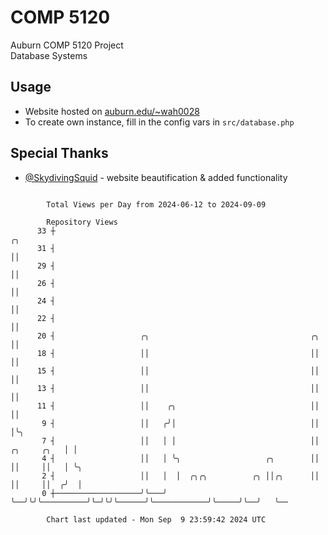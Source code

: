 # COMP 5120
Auburn COMP 5120 Project  
Database Systems

## Usage
- Website hosted on [auburn.edu/~wah0028](https://webhome.auburn.edu/~wah0028/)
- To create own instance, fill in the config vars in `src/database.php`

## Special Thanks
- [@SkydivingSquid](https://github.com/SkydivingSquid) - website beautification & added functionality

```

        Total Views per Day from 2024-06-12 to 2024-09-09

        Repository Views
      33 ┼                                                                                   ╭╮
      31 ┤                                                                                   ││
      29 ┤                                                                                   ││
      26 ┤                                                                                   ││
      24 ┤                                                                                   ││
      22 ┤                                                                                   ││
      20 ┤                   ╭╮                                    ╭╮                        ││
      18 ┤                   ││                                    ││                        ││
      15 ┤                   ││                                    ││                        ││
      13 ┤                   ││                                    ││                        ││
      11 ┤                   ││    ╭╮                              ││                        ││
       9 ┤                   ││   ╭╯│                              ││                        │╰╮
       7 ┤                   ││   │ │                              ││            ╭╮     ╭╮   │ │
       4 ┤                   ││   │ ╰╮                   ╭╮        ││            ││     ││   │ ╰╮
       2 ┤                   ││   │  │  ╭╮╭╮          ╭╮ ││╭╮      ││            ││     ││  ╭╯  │
       0 ┼───────────────────╯╰───╯  ╰──╯╰╯╰──────────╯╰─╯╰╯╰──────╯╰────────────╯╰─────╯╰──╯   ╰──

        Chart last updated - Mon Sep  9 23:59:42 2024 UTC
        
```
